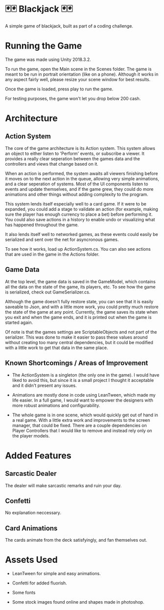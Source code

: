 # 🃏🃏 Blackjack 🃏🃏

A simple game of blackjack, built as part of a coding challenge.

# Running the Game

The game was made using Unity 2018.3.2.

To run the game, open the Main scene in the Scenes folder. The game is meant to be run in portrait orientation (like on a phone). Although it works in any aspect fairly well, please resize your scene window for best results.

Once the game is loaded, press play to run the game.

For testing purposes, the game won't let you drop below 200 cash.

# Architecture

## Action System

The core of the game architecture is its Action system. This system allows an object to either listen to 'Perform' events, or subscribe a viewer. It provides a really clear seperation between the games data and the controllers and views that change based on it.

When an action is performed, the system awaits all viewers finishing before it moves on to the next action in the queue, allowing very simple animations, and a clear seperation of systems. Most of the UI components listen to events and update themselves, and if the game grew, they could do more animations and other things without adding complexity to the program.

This system lends itself especially well to a card game. If it were to be expanded, you could add a stage to validate an action (for example, making sure the player has enough currency to place a bet) before performing it. You could also save actions in a history to enable undo or visualizing what has happened throughout the game.

It also lends itself well to networked games, as these events could easily be serialized and sent over the net for asyncronous games. 

To see how it works, load up ActionSystem.cs. You can also see actions that are used in the game in the Actions folder.

## Game Data

At the top level, the game data is saved in the GameModel, which contains all the data on the state of the game, its players, etc. To see how the game is serialized, check out GameSerializer.cs.

Although the game doesn't fully restore state, you can see that it is easily saveable to Json, and with a little more work, you could pretty much restore the state of the game at any point. Currently, the game saves its state when you exit and when the game ends, and it is printed out when the game is started again.

Of note is that the games settings are ScriptableObjects and not part of the serializer. This was done to make it easier to pass these values around without creating too many central dependencies, but it could be modified with a little work to get that data in the same place.

## Known Shortcomings / Areas of Improvement

- The ActionSystem is a singleton (the only one in the game). I would have liked to avoid this, but since it is a small project I thought it acceptable and it didn't present any issues.

- Animations are mostly done in code using LeanTween, which made my life easier. In a full game, I would want to empower the designers with more robust animations and configurability.

- The whole game is in one scene, which would quickly get out of hand in a real game. With a little extra work and improvements to the screen manager, that could be fixed. There are a couple dependencies on Player Controllers that I would like to remove and instead rely only on the player models.

# Added Features

## Sarcastic Dealer
The dealer will make sarcastic remarks and ruin your day.

## Confetti
No explanation neccessary.

## Card Animations
The cards animate from the deck satisfyingly, and fan themselves out.

# Assets Used

- LeanTween for simple and easy animations.

- Confetti for added fluorish.

- Some fonts

- Some stock images found online and shapes made in photoshop.
